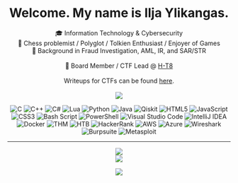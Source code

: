 <div align="center">

# Welcome. My name is Ilja Ylikangas.
🎓 Information Technology & Cybersecurity<br>
💎 Chess problemist / Polyglot / Tolkien Enthusiast / Enjoyer of Games<br>
💼 Background in Fraud Investigation, AML, IR, and SAR/STR<br>
<br>
🧩 Board Member / CTF Lead @ [H-T8](https://askdatdude.github.io/H-T8/)<br>
<br>
Writeups for CTFs can be found [here](https://github.com/ilpakka/ctf).<br>
<br>
![](https://komarev.com/ghpvc/?username=ilpakka&color=orange)

![C](https://img.shields.io/badge/c-%2300599C.svg?style=for-the-badge&logo=c&logoColor=white) ![C++](https://img.shields.io/badge/c++-%2300599C.svg?style=for-the-badge&logo=c%2B%2B&logoColor=white) ![C#](https://img.shields.io/badge/c%23-%23239120.svg?style=for-the-badge&logo=csharp&logoColor=white) ![Lua](https://img.shields.io/badge/lua-%232C2D72.svg?style=for-the-badge&logo=lua&logoColor=white) ![Python](https://img.shields.io/badge/python-3670A0?style=for-the-badge&logo=python&logoColor=ffdd54) ![Java](https://img.shields.io/badge/java-%23ED8B00.svg?style=for-the-badge&logo=openjdk&logoColor=white) ![Qiskit](https://img.shields.io/badge/Qiskit-%236929C4.svg?style=for-the-badge&logo=Qiskit&logoColor=white) ![HTML5](https://img.shields.io/badge/html5-%23E34F26.svg?style=for-the-badge&logo=html5&logoColor=white) ![JavaScript](https://img.shields.io/badge/javascript-%23323330.svg?style=for-the-badge&logo=javascript&logoColor=%23F7DF1E) ![CSS3](https://img.shields.io/badge/css3-%231572B6.svg?style=for-the-badge&logo=css3&logoColor=white) ![Bash Script](https://img.shields.io/badge/bash_script-%23121011.svg?style=for-the-badge&logo=gnu-bash&logoColor=white) ![PowerShell](https://img.shields.io/badge/PowerShell-%235391FE.svg?style=for-the-badge&logo=powershell&logoColor=white) ![Visual Studio Code](https://img.shields.io/badge/Visual%20Studio%20Code-0078d7.svg?style=for-the-badge&logo=visual-studio-code&logoColor=white) ![IntelliJ IDEA](https://img.shields.io/badge/IntelliJIDEA-000000.svg?style=for-the-badge&logo=intellij-idea&logoColor=white) ![Docker](https://img.shields.io/badge/docker-%230db7ed.svg?style=for-the-badge&logo=docker&logoColor=white) ![THM](https://img.shields.io/badge/-TryHackMe-%23212C42?style=for-the-badge&logo=tryhackme&logoColor=white) ![HTB](https://img.shields.io/badge/-HackTheBox-%239FEF00?style=for-the-badge&logo=hackthebox&logoColor=white) ![HackerRank](https://img.shields.io/badge/-Hackerrank-2EC866?style=for-the-badge&logo=HackerRank&logoColor=white) ![AWS](https://img.shields.io/badge/AWS-%23FF9900.svg?style=for-the-badge&logo=amazon-aws&logoColor=white) ![Azure](https://img.shields.io/badge/azure-%230072C6.svg?style=for-the-badge&logo=microsoftazure&logoColor=white) ![Wireshark](https://img.shields.io/badge/-Wireshark-%231679A7?style=for-the-badge&logo=wireshark&logoColor=white) ![Burpsuite](https://img.shields.io/badge/burpsuite-FF6633?style=for-the-badge&logo=burpsuite&logoColor=white) ![Metasploit](https://img.shields.io/badge/metasploit-2596CD?style=for-the-badge&logo=metasploit&logoColor=white)

---

![](https://github-readme-stats.vercel.app/api?username=ilpakka&theme=great-gatsby&hide_border=false&include_all_commits=true&count_private=false)<br/>
![](https://github-readme-stats.vercel.app/api/top-langs/?username=ilpakka&theme=great-gatsby&hide_border=false&include_all_commits=true&count_private=false&layout=compact)

[![](https://visitcount.itsvg.in/api?id=ilpakka&icon=0&color=2)](https://visitcount.itsvg.in)
    
</div>
